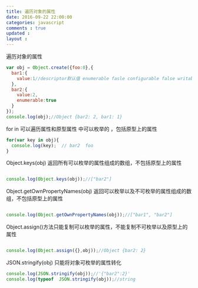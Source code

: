 ```yaml
---
title: 遍历对象的属性
date: 2016-09-22 22:00:00
categories: javascript
comments : true 
updated : 
layout : 
---
```


遍历对象的属性

```javascript
var obj = Object.create({foo:0},{
  bar1:{
    value:1//descriptor默认值 enumerable fasle configurable false writable false
  },
  bar2:{
    value:2,
    enumerable:true
  }
});
console.log(obj);//Object {bar2: 2, bar1: 1}
```

for in 可以遍历属性和原型属性 中可以枚举的 ，包括原型上的属性

```javascript
for(var key in obj){
  console.log(key);  // bar2  foo
}
```

Object.keys(obj)  返回所有可以枚举的属性组成的数组，不包括原型上的属性

```javascript

console.log(Object.keys(obj));//["bar2"]
```

Object.getOwnPropertyNames(obj)  返回可以枚举以及不可枚举的属性组成的数组，不包括原型上的属性

```javascript

console.log(Object.getOwnPropertyNames(obj));//["bar1", "bar2"]
```

Object.assign()方法只能复制可以枚举的属性，不能复制不可枚举以及原型上的属性

```javascript

console.log(Object.assign({},obj));//Object {bar2: 2}
```

JSON.stringify(obj) 只能将对象可枚举的属性转化

```javascript
console.log(JSON.stringify(obj));//'{"bar2":2}'
console.log(typeof  JSON.stringify(obj));//string
```

